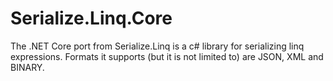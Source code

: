 # Serialize.Linq.Core
The .NET Core port from Serialize.Linq is a c# library for serializing linq expressions. Formats it supports (but it is not limited to) are JSON, XML and BINARY.
